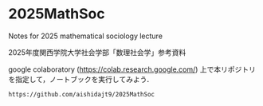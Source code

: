 # 2025MathSoc
Notes for 2025 mathematical sociology lecture

2025年度関西学院大学社会学部「数理社会学」参考資料

google colaboratory (https://colab.research.google.com/) 上で本リポジトリを指定して，ノートブックを実行してみよう．

```
https://github.com/aishidajt9/2025MathSoc
```
